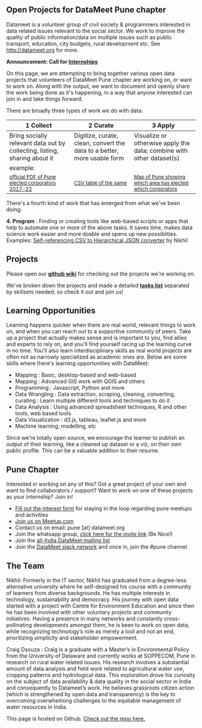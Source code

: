 ## Open Projects for DataMeet Pune chapter

Datameet is a volunteer group of civil society & programmers interested in data related issues relevant to the social sector. We work to improve the quality of public information/data on multiple issues such as public transport, education, city budgets, rural development etc. See <http://datameet.org> for more.

  **Announcement: Call for [Internships](/internship)**

On this page, we are attempting to bring together various open data projects that volunteers of DataMeet Pune chapter are working on, or want to work on. Along with the output, we want to document and openly share the work being done as it's happening, in a way that anyone interested can join in and take things forward.

There are broadly three types of work we do with data:

 1 Collect | 2 Curate | 3 Apply 
--|--|--
Bring socially relevant data out by collecting, listing, sharing about it | Digitize, curate, clean, convert the data to a better, more usable form | Visualize or otherwise apply the data; combine with other dataset(s) 
example:||
<sub>[official PDF of Pune elected corporators 2017-22](https://pmc.gov.in/sites/default/files/winning_candidates.pdf)</sub> | <sub>[CSV table of the same](https://gist.github.com/datameet-pune/3ca3af1d528623c1bb7d99f8466868f0)</sub> | <sub>[Map of Pune showing which area has elected which corporators](https://nikhilvj.carto.com/viz/718f58d8-8e07-11e6-8015-0e3ff518bd15/embed_map)</sub>

There's a fourth kind of work that has emerged from what we've been doing:

**4. Program** : Finding or creating tools like web-based scripts or apps that help to automate one or more of the above tasks. It saves time, makes data science work easier and more doable and opens up new possiblities.
<br>Examples: [Self-referencing CSV to Hierarchical JSON converter](https://answerquest.github.io/selfrefCSV_2_hierarchJSON.html) by Nikhil


## Projects

Please open our **[github wiki](https://github.com/datameet-pune/datameet-pune.github.io/wiki/Home)** for checking out the projects we're working on.

We've broken down the projects and made a detailed **[tasks list](https://github.com/datameet-pune/datameet-pune.github.io/wiki/Tasks-for-Interns)** separated by skillsets needed, so check it out and join us!

## Learning Opportunities

Learning happens quicker when there are real world, relevant things to work on, and when you can reach out to a supportive community of peers. Take up a project that actually makes sense and is important to you, find allies and experts to rely on, and you'll find yourself racing up the learning curve in no time. You'll also learn interdisciplinary skills as real world projects are often not as narrowly specialized as academic ones are. Below are some skills where there's learning opportunities with DataMeet:

  * Mapping : Basic, desktop-based and web-based
  * Mapping : Advanced GIS work with QGIS and others
  * Programming : Javascript, Python and more
  * Data Wrangling : Data extraction, scraping, cleaning, converting, curating : Learn multiple different tools and techniques to do it
  * Data Analysis : Using advanced spreadsheet techniques, R and other tools, web based tools
  * Data Visualization : d3.js, tableau, leaflet.js and more
  * Machine learning, modelling, etc

Since we're totally open source, we encourage the learner to publish an output of their learning, like a cleaned up dataset or a viz, on their own public profile. This can be a valuable addition to their resume.


## Pune Chapter
Interested in working on any of this? Got a great project of your own and want to find collaborators / support? Want to work on one of these projects as your internship? Join in!
  * [Fill out the interest form](https://docs.google.com/forms/d/e/1FAIpQLSfU-hxUyo7NPuvTTUFwy0J0F2iQn3a6r_5m8WlIoYQBpnTUjQ/viewform) for staying in the loop regarding pune meetups and activities
  * [Join us on Meetup.com](http://www.meetup.com/DataMeet-Pune/)
  * Contact us on email: pune [at] datameet.org 
  * Join the whatsapp group, [click here for the invite link](https://chat.whatsapp.com/6mlTAdacEDxIQnjtNnuIgj) (Be Nice!)
  * Join the [all-India DataMeet mailing list](https://groups.google.com/forum/#!forum/datameet)
  * Join the [DataMeet slack network](http://datameet.org/wp-login.php?action=slack-invitation) and once in, join the #pune channel.

## The Team
Nikhil: Formerly in the IT sector, Nikhil has graduated from a degree-less alternative university where he self-designed his course with a community of learners from diverse backgrounds. He has multiple interests in technology, sustainability and democracy. His journey with open data started with a project with Centre for Environment Education and since then he has been involved with other voluntary projects and community initiatives. Having a presence in many networks and constantly cross-pollinating developments amongst them, he is keen to work on open data, while recognizing technology’s role as merely a tool and not an end, prioritizing simplicity and stakeholder empowerment.

Craig Dsouza : Craig is a graduate with a Master’s in Environmental Policy from the University of Delaware and currently works at SOPPECOM, Pune in research on rural water related issues. His research involves a substantial amount of data analysis and field work related to agricultural water use, cropping patterns and hydrological data. This exploration drove his curiosity on the subject of data availability & data quality in the social sector in India and consequently to Datameet’s work. He believes grassroots citizen action (which is strengthened by open data and transparency) is the key to overcoming overwhelming challenges to the equitable management of water resources in India.

This page is hosted on Github. [Check out the repo here.](https://github.com/datameet-pune/datameet-pune.github.io/)
